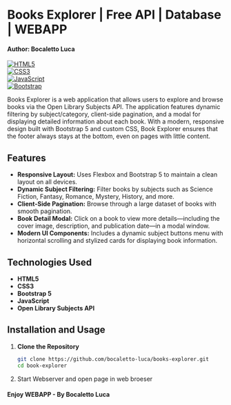 # Books Explorer | Free API | Database | WEBAPP
#### Author: Bocaletto Luca

[![HTML5](https://img.shields.io/badge/HTML5-E34F26?style=for-the-badge&logo=html5&logoColor=white)](https://developer.mozilla.org/en-US/docs/Glossary/HTML5)  
[![CSS3](https://img.shields.io/badge/CSS3-1572B6?style=for-the-badge&logo=css3&logoColor=white)](https://developer.mozilla.org/en-US/docs/Web/CSS)  
[![JavaScript](https://img.shields.io/badge/JavaScript-F7DF1E?style=for-the-badge&logo=javascript&logoColor=black)](https://developer.mozilla.org/en-US/docs/Web/JavaScript)  
[![Bootstrap](https://img.shields.io/badge/Bootstrap-7952B3?style=for-the-badge&logo=bootstrap&logoColor=white)](https://getbootstrap.com/)

Books Explorer is a web application that allows users to explore and browse books via the Open Library Subjects API. The application features dynamic filtering by subject/category, client-side pagination, and a modal for displaying detailed information about each book. With a modern, responsive design built with Bootstrap 5 and custom CSS, Book Explorer ensures that the footer always stays at the bottom, even on pages with little content.

## Features

- **Responsive Layout:** Uses Flexbox and Bootstrap 5 to maintain a clean layout on all devices.
- **Dynamic Subject Filtering:** Filter books by subjects such as Science Fiction, Fantasy, Romance, Mystery, History, and more.
- **Client-Side Pagination:** Browse through a large dataset of books with smooth pagination.
- **Book Detail Modal:** Click on a book to view more details—including the cover image, description, and publication date—in a modal window.
- **Modern UI Components:** Includes a dynamic subject buttons menu with horizontal scrolling and stylized cards for displaying book information.

## Technologies Used

- **HTML5**
- **CSS3**
- **Bootstrap 5**
- **JavaScript**
- **Open Library Subjects API**

## Installation and Usage

1. **Clone the Repository**

   ```sh
   git clone https://github.com/bocaletto-luca/books-explorer.git
   cd book-explorer
2. Start Webserver and open page in web broeser

#### Enjoy WEBAPP - By Bocaletto Luca
